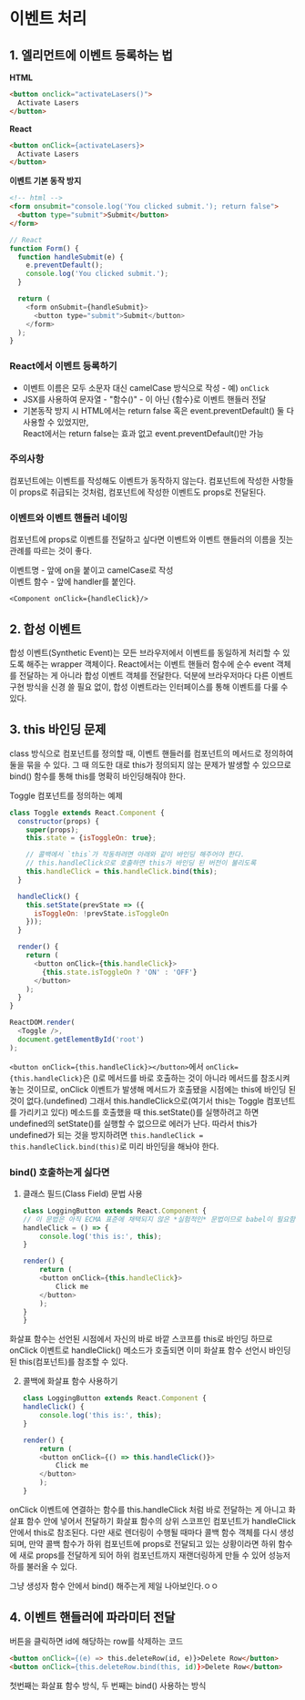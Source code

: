 # 이벤트 처리
## 1. 엘리먼트에 이벤트 등록하는 법
**HTML**
```html
<button onclick="activateLasers()">
  Activate Lasers
</button>
```
**React**
```html
<button onClick={activateLasers}>
  Activate Lasers
</button>
```

**이벤트 기본 동작 방지**
```html
<!-- html -->
<form onsubmit="console.log('You clicked submit.'); return false">
  <button type="submit">Submit</button>
</form>
```

```javascript
// React
function Form() {
  function handleSubmit(e) {
    e.preventDefault();
    console.log('You clicked submit.');
  }

  return (
    <form onSubmit={handleSubmit}>
      <button type="submit">Submit</button>
    </form>
  );
}
```

### React에서 이벤트 등록하기
- 이벤트 이름은 모두 소문자 대신 camelCase 방식으로 작성 - 예) ```onClick```
- JSX를 사용하여 문자열 - "함수()" - 이 아닌 {함수}로 이벤트 핸들러 전달
- 기본동작 방지 시 HTML에서는 return false 혹은 event.preventDefault() 둘 다 사용할 수 있었지만,  
React에서는 return false는 효과 없고 event.preventDefault()만 가능


### 주의사항
컴포넌트에는 이벤트를 작성해도 이벤트가 동작하지 않는다. 컴포넌트에 작성한 사항들이 props로 취급되는 것처럼, 컴포넌트에 작성한 이벤트도 props로 전달된다.

### 이벤트와 이벤트 핸들러 네이밍
컴포넌트에 props로 이벤트를 전달하고 싶다면 이벤트와 이벤트 핸들러의 이름을  짓는 관례를 따르는 것이 좋다.

이벤트명 - 앞에 on을 붙이고 camelCase로 작성  
이벤트 함수 - 앞에 handler를 붙인다.

```<Component onClick={handleClick}/>```

## 2. 합성 이벤트
합성 이벤트(Synthetic Event)는 모든 브라우저에서 이벤트를 동일하게 처리할 수 있도록 해주는 wrapper 객체이다. React에서는 이벤트 핸들러 함수에 순수 event 객체를 전달하는 게 아니라 합성 이벤트 객체를 전달한다. 덕분에 브라우저마다 다른 이벤트 구현 방식을 신경 쓸 필요 없이, 합성 이벤트라는 인터페이스를 통해 이벤트를 다룰 수 있다.

## 3. this 바인딩 문제
class 방식으로 컴포넌트를 정의할 때, 이벤트 핸들러를 컴포넌트의 메서드로 정의하여 둘을 묶을 수 있다. 그 때 의도한 대로 this가 정의되지 않는 문제가 발생할 수 있으므로 bind() 함수를 통해 this를 명확히 바인딩해줘야 한다.

Toggle 컴포넌트를 정의하는 예제
```javascript
class Toggle extends React.Component {
  constructor(props) {
    super(props);
    this.state = {isToggleOn: true};

    // 콜백에서 `this`가 작동하려면 아래와 같이 바인딩 해주어야 한다.
    // this.handleClick으로 호출하면 this가 바인딩 된 버전이 불리도록
    this.handleClick = this.handleClick.bind(this);
  }

  handleClick() {
    this.setState(prevState => ({
      isToggleOn: !prevState.isToggleOn
    }));
  }

  render() {
    return (
      <button onClick={this.handleClick}>
        {this.state.isToggleOn ? 'ON' : 'OFF'}
      </button>
    );
  }
}

ReactDOM.render(
  <Toggle />,
  document.getElementById('root')
);
```

```<button onClick={this.handleClick}></button>```에서 ```onClick={this.handleClick}```은 ()로 메서드를 바로 호출하는 것이 아니라 메서드를 참조시켜 놓는 것이므로, onClick 이벤트가 발생해 메서드가 호출됐을 시점에는 this에 바인딩 된 것이 없다.(undefined) 그래서 this.handleClick으로(여기서 this는 Toggle 컴포넌트를 가리키고 있다) 메소드를 호출했을 때 this.setState()를 실행하려고 하면 undefined의 setState()를 실행할 수 없으므로 에러가 난다. 따라서 this가 undefined가 되는 것을 방지하려면 ```this.handleClick = this.handleClick.bind(this)```로 미리 바인딩을 해놔야 한다.

### bind() 호출하는게 싫다면
1. 클래스 필드(Class Field) 문법 사용
    ```javascript
    class LoggingButton extends React.Component {
    // 이 문법은 아직 ECMA 표준에 채택되지 않은 *실험적인* 문법이므로 babel이 필요함
    handleClick = () => {
        console.log('this is:', this);
    }

    render() {
        return (
        <button onClick={this.handleClick}>
            Click me
        </button>
        );
    }
    }
    ```
화살표 함수는 선언된 시점에서 자신의 바로 바깥 스코프를 this로 바인딩 하므로 onClick 이벤트로 handleClick() 메소드가 호출되면 이미 화살표 함수 선언시 바인딩된 this(컴포넌트)를 참조할 수 있다.

2. 콜백에 화살표 함수 사용하기
    ```javascript
    class LoggingButton extends React.Component {
    handleClick() {
        console.log('this is:', this);
    }

    render() {
        return (
        <button onClick={() => this.handleClick()}>
            Click me
        </button>
        );
    }
    ```
onClick 이벤트에 연결하는 함수를 this.handleClick 처럼 바로 전달하는 게 아니고 화살표 함수 안에 넣어서 전달하기
화살표 함수의 상위 스코프인 컴포넌트가 handleClick 안에서 this로 참조된다. 다만 새로 렌더링이 수행될 때마다 콜백 함수 객체를 다시 생성되며, 만약 콜백 함수가 하위 컴포넌트에 props로 전달되고 있는 상황이라면 하위 함수에 새로 props를 전달하게 되어 하위 컴포넌트까지 재랜더링하게 만들 수 있어 성능저하를 불러올 수 있다.

그냥 생성자 함수 안에서 bind() 해주는게 제일 나아보인다.ㅇㅇ

## 4. 이벤트 핸들러에 파라미터 전달
버튼을 클릭하면 id에 해당하는 row를 삭제하는 코드
```html
<button onClick={(e) => this.deleteRow(id, e)}>Delete Row</button>
<button onClick={this.deleteRow.bind(this, id)}>Delete Row</button>
```

첫번째는 화살표 함수 방식, 두 번째는 bind() 사용하는 방식
